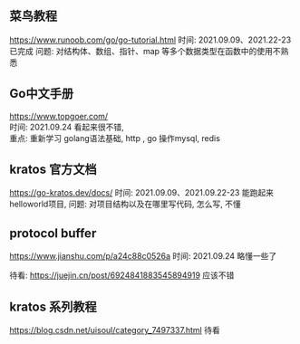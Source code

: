 ## 菜鸟教程
https://www.runoob.com/go/go-tutorial.html
时间: 2021.09.09、2021.22-23
已完成
问题: 对结构体、数组、指针、map 等多个数据类型在函数中的使用不熟悉


## Go中文手册
https://www.topgoer.com/  
时间: 2021.09.24
看起来很不错,  
重点: 重新学习 golang语法基础, http , go 操作mysql, redis


## kratos 官方文档
https://go-kratos.dev/docs/
时间: 2021.09.09、2021.09.22-23
能跑起来helloworld项目, 
问题: 对项目结构以及在哪里写代码, 怎么写, 不懂

## protocol buffer
https://www.jianshu.com/p/a24c88c0526a
时间: 2021.09.24
略懂一些了

待看: https://juejin.cn/post/6924841883545894919  应该不错

## kratos 系列教程
https://blog.csdn.net/uisoul/category_7497337.html
待看
